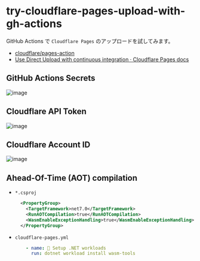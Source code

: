 # try-cloudflare-pages-upload-with-gh-actions
GitHub Actions で `Cloudflare Pages` のアップロードを試してみます。
* [cloudflare/pages\-action](https://github.com/cloudflare/pages-action)
* [Use Direct Upload with continuous integration · Cloudflare Pages docs](https://developers.cloudflare.com/pages/how-to/use-direct-upload-with-continuous-integration/)

## GitHub Actions Secrets
![image](https://user-images.githubusercontent.com/807378/227702276-d8ee9ca2-f44d-4a97-a233-9d5c1205776c.png)

## Cloudflare API Token
![image](https://user-images.githubusercontent.com/807378/227702407-6236e320-a1d0-4db2-a565-751530a794d4.png)

## Cloudflare Account ID
![image](https://user-images.githubusercontent.com/807378/227702537-bb41d82b-87fa-4be2-a3e7-a8c068c44504.png)

## Ahead-Of-Time (AOT) compilation

* `*.csproj`
  ```xml
    <PropertyGroup>
      <TargetFramework>net7.0</TargetFramework>
      <RunAOTCompilation>true</RunAOTCompilation>
      <WasmEnableExceptionHandling>true</WasmEnableExceptionHandling>
    </PropertyGroup>
  ```
* `cloudflare-pages.yml`
  ```yml
      - name: 🧰 Setup .NET workloads
        run: dotnet workload install wasm-tools
  ```
